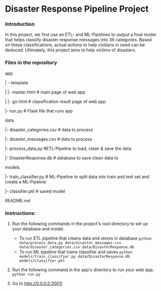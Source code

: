 # Disaster Response Pipeline Project

### Introduction
In this project, we first use an ETL- and ML-Pipelines to output a final model that helps classify disaster response messages into 36 categories. Based on these classifications, actual actions to help civilians in need can be deduced. Ultimately, this project aims to help victims of disasters.

### Files in the repository
app

| - template

| |- master.html # main page of web app

| |- go.html # classification result page of web app

|- run.py # Flask file that runs app

data

|- disaster_categories.csv # data to process

|- disaster_messages.csv # data to process

|- process_data.py #ETL-Pipeline to load, clean & save the data

|- DisasterResponse.db # database to save clean data to

models

|- train_classifier.py # ML-Pipeline to split data into train and test set and create a ML-Pipeline

|- classifier.pkl # saved model

README.md

### Instructions:
1. Run the following commands in the project's root directory to set up your database and model.

    - To run ETL pipeline that cleans data and stores in database
        `python data/process_data.py data/disaster_messages.csv data/disaster_categories.csv data/DisasterResponse.db`
    - To run ML pipeline that trains classifier and saves
        `python models/train_classifier.py data/DisasterResponse.db models/classifier.pkl`

2. Run the following command in the app's directory to run your web app.
    `python run.py`

3. Go to http://0.0.0.0:3001/
